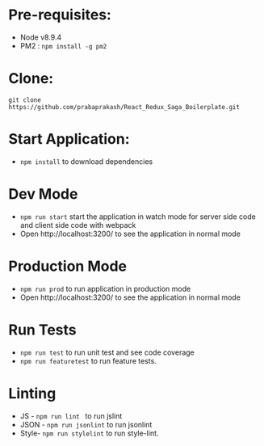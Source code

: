 # Pre-requisites:
  *  Node v8.9.4
  *  PM2        : `npm install -g pm2`

# Clone:
  `git clone https://github.com/prabaprakash/React_Redux_Saga_Boilerplate.git`

# Start Application:
  * `npm install`  to download dependencies

  # Dev Mode
  * `npm run start` start the application in watch mode for server side code and client side code with webpack
  * Open http://localhost:3200/ to see the application in normal mode

  # Production Mode
  * `npm run prod` to run application in production mode
  * Open http://localhost:3200/ to see the application in normal mode

# Run Tests
  * `npm run test` to run unit test and see code coverage
  *	`npm run featuretest` to run feature tests.

# Linting
  * JS   - `npm run lint ` to run jslint
  * JSON - `npm run jsonlint` to run jsonlint
  * Style- `npm run stylelint` to run style-lint.
